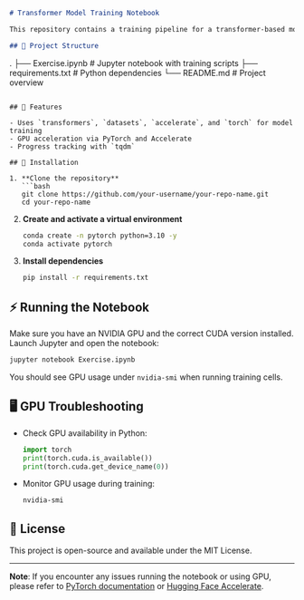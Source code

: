```markdown
# Transformer Model Training Notebook

This repository contains a training pipeline for a transformer-based model using Hugging Face's `transformers` library. The training is implemented in a Jupyter Notebook (`Exercise.ipynb`) and can be run on both CPU and GPU (NVIDIA CUDA supported).

## 📁 Project Structure

```

.
├── Exercise.ipynb       # Jupyter notebook with training scripts
├── requirements.txt     # Python dependencies
└── README.md            # Project overview

````

## 🚀 Features

- Uses `transformers`, `datasets`, `accelerate`, and `torch` for model training
- GPU acceleration via PyTorch and Accelerate
- Progress tracking with `tqdm`

## 🧰 Installation

1. **Clone the repository**
   ```bash
   git clone https://github.com/your-username/your-repo-name.git
   cd your-repo-name
````

2. **Create and activate a virtual environment**

   ```bash
   conda create -n pytorch python=3.10 -y
   conda activate pytorch
   ```

3. **Install dependencies**

   ```bash
   pip install -r requirements.txt
   ```

## ⚡ Running the Notebook

Make sure you have an NVIDIA GPU and the correct CUDA version installed. Launch Jupyter and open the notebook:

```bash
jupyter notebook Exercise.ipynb
```

You should see GPU usage under `nvidia-smi` when running training cells.

## 🖥️ GPU Troubleshooting

* Check GPU availability in Python:

  ```python
  import torch
  print(torch.cuda.is_available())
  print(torch.cuda.get_device_name(0))
  ```
* Monitor GPU usage during training:

  ```bash
  nvidia-smi
  ```

## 📜 License

This project is open-source and available under the MIT License.

---

**Note**: If you encounter any issues running the notebook or using GPU, please refer to [PyTorch documentation](https://pytorch.org/) or [Hugging Face Accelerate](https://huggingface.co/docs/accelerate/).


